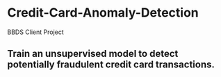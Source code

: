 # Credit-Card-Anomaly-Detection
BBDS Client Project
## Train an unsupervised model to detect potentially fraudulent credit card transactions.
